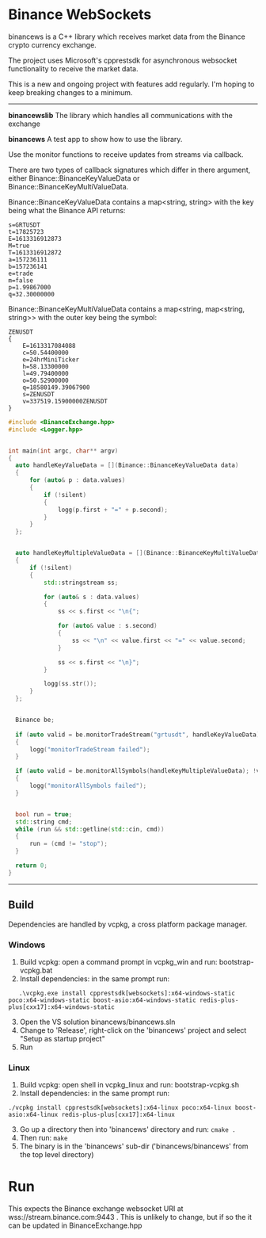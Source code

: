 # Binance WebSockets
binancews is a C++ library which receives market data from the Binance crypto currency exchange. 

The project uses Microsoft's cpprestsdk for asynchronous websocket functionality to receive the market data.

This is a new and ongoing project with features add regularly. I'm hoping to keep breaking changes to a minimum.

---

**binancewslib**
The library which handles all communications with the exchange


**binancews**
A test app to show how to use the library. 

Use the monitor functions to receive updates from streams via callback.

There are two types of callback signatures which differ in there argument, either Binance::BinanceKeyValueData or Binance::BinanceKeyMultiValueData.

Binance::BinanceKeyValueData contains a map<string, string> with the key being what the Binance API returns:

```
s=GRTUSDT
t=17825723
E=1613316912873
M=true
T=1613316912872
a=157236111
b=157236141
e=trade
m=false
p=1.99867000
q=32.30000000
```


Binance::BinanceKeyMultiValueData contains a map<string, map<string, string>> with the outer key being the symbol:

```
ZENUSDT
{
	E=1613317084088
	c=50.54400000
	e=24hrMiniTicker
	h=58.13300000
	l=49.79400000
	o=50.52900000
	q=18580149.39067900
	s=ZENUSDT
	v=337519.15900000ZENUSDT
}
```

```cpp
#include <BinanceExchange.hpp>
#include <Logger.hpp>


int main(int argc, char** argv)
{
  auto handleKeyValueData = [](Binance::BinanceKeyValueData data)
  {
      for (auto& p : data.values)
      {
          if (!silent)
          {
              logg(p.first + "=" + p.second);
          }
      }
  };


  auto handleKeyMultipleValueData = [](Binance::BinanceKeyMultiValueData data)
  {
      if (!silent)
      {
          std::stringstream ss;

          for (auto& s : data.values)
          {
              ss << s.first << "\n{";

              for (auto& value : s.second)
              {
                  ss << "\n" << value.first << "=" << value.second;
              }

              ss << s.first << "\n}";
          }

          logg(ss.str());
      }           
  };


  Binance be;
  
  if (auto valid = be.monitorTradeStream("grtusdt", handleKeyValueData); !valid.isValid())
  {
      logg("monitorTradeStream failed");
  }

  if (auto valid = be.monitorAllSymbols(handleKeyMultipleValueData); !valid.isValid())
  {
      logg("monitorAllSymbols failed");
  }


  bool run = true;
  std::string cmd;
  while (run && std::getline(std::cin, cmd))
  {
      run = (cmd != "stop");
  }

  return 0;
}
```

---

## Build

Dependencies are handled by vcpkg, a cross platform package manager.

### Windows
1. Build vcpkg: open a command prompt in vcpkg_win and run:   bootstrap-vcpkg.bat
2. Install dependencies: in the same prompt run:
```
   .\vcpkg.exe install cpprestsdk[websockets]:x64-windows-static poco:x64-windows-static boost-asio:x64-windows-static redis-plus-plus[cxx17]:x64-windows-static
```
3. Open the VS solution binancews/binancews.sln
4. Change to 'Release', right-click on the 'binancews' project and select "Setup as startup project"
5. Run


### Linux
1. Build vcpkg: open shell in vcpkg_linux and run:  bootstrap-vcpkg.sh
2. Install dependencies: in the same prompt run:
```
./vcpkg install cpprestsdk[websockets]:x64-linux poco:x64-linux boost-asio:x64-linux redis-plus-plus[cxx17]:x64-linux
```
3. Go up a directory then into 'binancews' directory and run:   ```cmake .```
4. Then run: ```make```
5. The binary is in the 'binancews' sub-dir ('binancews/binancews' from the top level directory) 


# Run
This expects the Binance exchange websocket URI at wss://stream.binance.com:9443 .
This is unlikely to change, but if so the it can be updated in BinanceExchange.hpp
